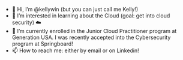 - 👋 Hi, I’m @kellywin (but you can just call me Kelly!) 
- 👀 I’m interested in learning about the Cloud (goal: get into cloud security) ☁️  
- 🌱 I’m currently enrolled in the Junior Cloud Practitioner program at Generation USA. I was recently accepted into the Cybersecurity program at Springboard! 
- 📫 How to reach me: either by email or on Linkedin!

<!---
kellywin/kellywin is a ✨ special ✨ repository because its `README.md` (this file) appears on your GitHub profile.
You can click the Preview link to take a look at your changes.
--->
